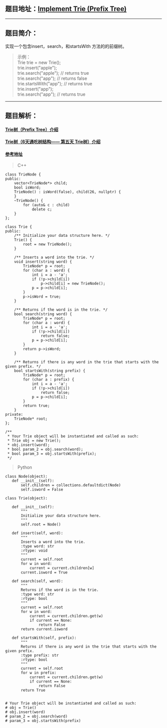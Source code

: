 ## 题目地址：[Implement Trie (Prefix Tree)](https://leetcode.com/problems/implement-trie-prefix-tree/)
--- 
## 题目简介：
实现一个包含insert，search，和startsWith 方法的的前缀树。
> 示例：  
> Trie trie = new Trie();   
> trie.insert("apple");  
> trie.search("apple");   // returns true  
> trie.search("app");     // returns false  
> trie.startsWith("app"); // returns true  
> trie.insert("app");       
> trie.search("app");     // returns true   
---
## 题目解析：  
#### [Trie树（Prefix Tree）介绍](https://blog.csdn.net/lisonglisonglisong/article/details/45584721)
#### [Trie树（6天通吃树结构—— 第五天 Trie树）介绍](https://www.cnblogs.com/huangxincheng/archive/2012/11/25/2788268.html)
#### [参考地址](https://blog.csdn.net/fuxuemingzhu/article/details/79388432)

> C++

```
class TrieNode {
public:
    vector<TrieNode*> child;
    bool isWord;
    TrieNode() : isWord(false), child(26, nullptr) {
    }
    ~TrieNode() {
        for (auto& c : child)
            delete c;
    }
};
 
class Trie {
public:
    /** Initialize your data structure here. */
    Trie() {
        root = new TrieNode();
    }
    
    /** Inserts a word into the trie. */
    void insert(string word) {
        TrieNode* p = root;
        for (char a : word) {
            int i = a - 'a';
            if (!p->child[i])
                p->child[i] = new TrieNode();
            p = p->child[i];
        }
        p->isWord = true;
    }
    
    /** Returns if the word is in the trie. */
    bool search(string word) {
        TrieNode* p = root;
        for (char a : word) {
            int i = a - 'a';
            if (!p->child[i])
                return false;
            p = p->child[i];
        }
        return p->isWord;
    }
    
    /** Returns if there is any word in the trie that starts with the given prefix. */
    bool startsWith(string prefix) {
        TrieNode* p = root;
        for (char a : prefix) {
            int i = a - 'a';
            if (!p->child[i])
                return false;
            p = p->child[i];
        }
        return true;
    }
private:
    TrieNode* root;
};
 
/**
 * Your Trie object will be instantiated and called as such:
 * Trie obj = new Trie();
 * obj.insert(word);
 * bool param_2 = obj.search(word);
 * bool param_3 = obj.startsWith(prefix);
 */
```

> Python

 ```
 class Node(object):
    def __init__(self):
        self.children = collections.defaultdict(Node)
        self.isword = False
        
class Trie(object):
 
    def __init__(self):
        """
        Initialize your data structure here.
        """
        self.root = Node()
 
    def insert(self, word):
        """
        Inserts a word into the trie.
        :type word: str
        :rtype: void
        """
        current = self.root
        for w in word:
            current = current.children[w]
        current.isword = True
 
    def search(self, word):
        """
        Returns if the word is in the trie.
        :type word: str
        :rtype: bool
        """
        current = self.root
        for w in word:
            current = current.children.get(w)
            if current == None:
                return False
        return current.isword
 
    def startsWith(self, prefix):
        """
        Returns if there is any word in the trie that starts with the given prefix.
        :type prefix: str
        :rtype: bool
        """
        current = self.root
        for w in prefix:
            current = current.children.get(w)
            if current == None:
                return False
        return True        
 
 
# Your Trie object will be instantiated and called as such:
# obj = Trie()
# obj.insert(word)
# param_2 = obj.search(word)
# param_3 = obj.startsWith(prefix)
 ```
